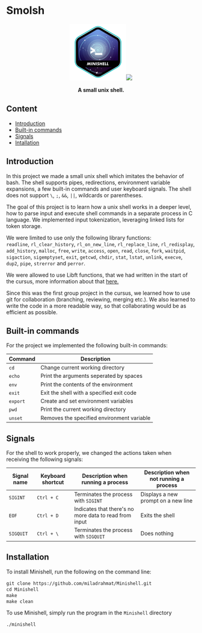 # Smolsh
<p align=center>
  <img src="https://github.com/miladrahmat/42-badges/blob/master/badges/minishelle.png"><img height="144" src="https://github.com/user-attachments/assets/5f720add-180f-40c3-b079-fdf89f200b6d"
</p>

<p align=center>
  <b>A small unix shell.</b>
</p>

## Content

- [Introduction](#introduction)
- [Built-in commands](#built-in-commands)
- [Signals](#signals)
- [Intallation](#installation)

## Introduction

In this project we made a small unix shell which imitates the behavior of bash. The shell supports pipes, redirections, environment variable expansions, a few built-in commands and user keyboard signals. The shell does not support `\`, `;`, `&&`, `||`, wildcards or parentheses.

The goal of this project is to learn how a unix shell works in a deeper level, how to parse input and execute shell commands in a separate process in C language. We implemented input tokenization, leveraging linked lists for token storage.

We were limited to use only the following library functions:\
`readline`, `rl_clear_history`, `rl_on_new_line`, `rl_replace_line`, `rl_redisplay`, `add_history`, `malloc`, `free`, `write`, `access`, `open`, `read`, `close`, `fork`, `waitpid`, `sigaction`, `sigemptyset`, `exit`, `getcwd`, `chdir`, `stat`, `lstat`, `unlink`, `execve`, `dup2`, `pipe`, `strerror` and `perror`.

We were allowed to use Libft functions, that we had written in the start of the cursus, more information about that [here.](https://github.com/LeonMercier/libft_plus)

Since this was the first group project in the cursus, we learned how to use git for collaboration (branching, reviewing, merging etc.). We also learned to write the code in a more readable way, so that collaborating would be as efficient as possible.

## Built-in commands

For the project we implemented the following built-in commands:

| Command   | Description                                |
|-----------|--------------------------------------------|
| `cd`      | Change current working directory           |
| `echo`    | Print the arguments seperated by spaces    |
| `env`     | Print the contents of the environment      |
| `exit`    | Exit the shell with a specified exit code  |
| `export`  | Create and set environment variables       |
| `pwd`     | Print the current working directory        |
| `unset`   | Removes the specified environment variable |

## Signals

For the shell to work properly, we changed the actions taken when receiving the following signals:

| Signal name | Keyboard shortcut | Description when running a process                     | Description when not running a process |
|-------------|-------------------|--------------------------------------------------------|----------------------------------------|
| `SIGINT`    | `Ctrl + C`        | Terminates the process with `SIGINT`                   | Displays a new prompt on a new line    |
| `EOF`       | `Ctrl + D`        | Indicates that there's no more data to read from input | Exits the shell                        |
| `SIGQUIT`   | `Ctrl + \`        | Terminates the process with `SIGQUIT`                  | Does nothing                           |

## Installation

To install Minishell, run the following on the command line:

```
git clone https://github.com/miladrahmat/Minishell.git
cd Minishell
make
make clean
```

To use Minishell, simply run the program in the `Minishell` directory

```
./minishell
```
